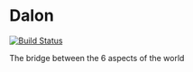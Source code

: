 # Dalon
[![Build Status](https://travis-ci.org/ELChris414/Dalon.svg?branch=master)](https://travis-ci.org/ELChris414/Dalon)

The bridge between the 6 aspects of the world
